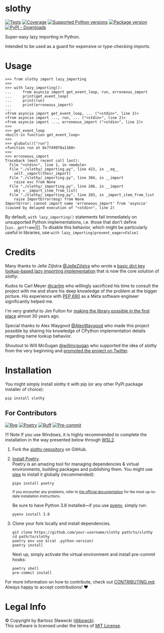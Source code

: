 # slothy

[![Tests](https://github.com/bswck/slothy/actions/workflows/test.yml/badge.svg)](https://github.com/bswck/slothy/actions/workflows/test.yml)
[![Coverage](https://coverage-badge.samuelcolvin.workers.dev/bswck/slothy.svg)](https://coverage-badge.samuelcolvin.workers.dev/redirect/bswck/slothy)
[![Supported Python versions](https://img.shields.io/pypi/pyversions/slothy.svg?logo=python&label=Python)](https://pypi.org/project/slothy/)
[![Package version](https://img.shields.io/pypi/v/slothy?label=PyPI)](https://pypi.org/project/slothy/)
[![PyPI - Downloads](https://img.shields.io/pypi/dm/slothy)](https://pypistats.org/packages/slothy)

Super-easy lazy importing in Python.

Intended to be used as a guard for expensive or type-checking imports.

# Usage

```pycon
>>> from slothy import lazy_importing
>>> 
>>> with lazy_importing():
...     from asyncio import get_event_loop, run, erroneous_import
...     print(get_event_loop)
...     print(run)
...     print(erroneous_import)
... 
<from asyncio import get_event_loop, ... ("<stdin>", line 2)>
<from asyncio import ..., run, ... ("<stdin>", line 2)>
<from asyncio import ..., erroneous_import ("<stdin>", line 2)>
>>>
>>> get_event_loop
<built-in function get_event_loop>
>>>
>>> globals()["run"]
<function run at 0x7f49978a1160>
>>>
>>> erroneous_import
Traceback (most recent call last):
  File "<stdin>", line 1, in <module>
  File "./slothy/_importing.py", line 423, in __eq__
    self._import(their_import)
  File "./slothy/_importing.py", line 304, in __import
    raise exc from None
  File "./slothy/_importing.py", line 286, in __import
    obj = _import_item_from_list(
  File "./slothy/_importing.py", line 203, in _import_item_from_list
    raise ImportError(msg) from None
ImportError: cannot import name 'erroneous_import' from 'asyncio'
(caused by delayed execution of "<stdin>", line 2)
```

By default, `with lazy_importing()` statements fail immediately on unsupported Python
implementations, i.e. those that don't define [`sys._getframe`][]. To disable this behavior,
which might be particularly useful in libraries, use `with lazy_importing(prevent_eager=False)`.

# Credits
Many thanks to Jelle Zijlstra [@JelleZijlstra](https://github.com/JelleZijlstra) who wrote a [basic
dict key lookup-based lazy importing implementation](https://gist.github.com/JelleZijlstra/23c01ceb35d1bc8f335128f59a32db4c)
that is now the core solution of _slothy_.

Kudos to Carl Meyer [@carljm](https://github.com/carljm) who willingly sacrificed his time
to consult the project with me and share his deep knowledge of the problem at the bigger picture.
His experience with [PEP 690](https://peps.python.org/pep-0690) as a Meta software engineer
significantly helped me.

I'm very grateful to Jim Fulton for [making the library possible in the first place](https://github.com/python/cpython/commit/d47a0a86b4ae4afeb17d8e64e1c447e4d4025f10) almost 30 years ago.

Special thanks to Alex Waygood [@AlexWaygood](https://github.com/AlexWaygood) who made this project possible
by sharing his knowledge of CPython implementation details regarding name lookup behavior.

Shoutout to Will McGugan [@willmcgugan](https://github.com/willmcgugan) who supported the idea of _slothy_
from the very beginning and [promoted the project on Twitter](https://twitter.com/willmcgugan/status/1781327396773208427).

# Installation
You might simply install _slothy_ it with pip (or any other PyPI package installer of choice):

```shell
pip install slothy
```

## For Contributors
[![Rye](https://img.shields.io/endpoint?url=https://raw.githubusercontent.com/astral-sh/rye/main/artwork/badge.json)](https://rye.astral.sh)
[![Poetry](https://img.shields.io/endpoint?url=https://python-poetry.org/badge/v0.json)](https://python-poetry.org/)
[![Ruff](https://img.shields.io/endpoint?url=https://raw.githubusercontent.com/astral-sh/ruff/main/assets/badge/v2.json)](https://github.com/astral-sh/ruff)
[![Pre-commit](https://img.shields.io/badge/pre--commit-enabled-brightgreen?logo=pre-commit&logoColor=white)](https://github.com/pre-commit/pre-commit)
<!--
This section was generated from scaffops/python@0.0.2rc-238-g68b0ab8.
Instead of changing this particular file, you might want to alter the template:
https://github.com/scaffops/python/tree/0.0.2rc-238-g68b0ab8/fragments/readme.md
-->
!!! Note
    If you use Windows, it is highly recommended to complete the installation in the way presented below through [WSL2](https://learn.microsoft.com/en-us/windows/wsl/install).
1.  Fork the [slothy repository](https://github.com/bswck/slothy) on GitHub.

1.  [Install Poetry](https://python-poetry.org/docs/#installation).<br/>
    Poetry is an amazing tool for managing dependencies & virtual environments, building packages and publishing them.
    You might use [pipx](https://github.com/pypa/pipx#readme) to install it globally (recommended):

    ```shell
    pipx install poetry
    ```

    <sub>If you encounter any problems, refer to [the official documentation](https://python-poetry.org/docs/#installation) for the most up-to-date installation instructions.</sub>

    Be sure to have Python 3.8 installed—if you use [pyenv](https://github.com/pyenv/pyenv#readme), simply run:

    ```shell
    pyenv install 3.8
    ```

1.  Clone your fork locally and install dependencies.

    ```shell
    git clone https://github.com/your-username/slothy path/to/slothy
    cd path/to/slothy
    poetry env use $(cat .python-version)
    poetry install
    ```

    Next up, simply activate the virtual environment and install pre-commit hooks:

    ```shell
    poetry shell
    pre-commit install
    ```

For more information on how to contribute, check out [CONTRIBUTING.md](https://github.com/bswck/slothy/blob/HEAD/CONTRIBUTING.md).<br/>
Always happy to accept contributions! ❤️

# Legal Info
© Copyright by Bartosz Sławecki ([@bswck](https://github.com/bswck)).
<br />This software is licensed under the terms of [MIT License](https://github.com/bswck/slothy/blob/HEAD/LICENSE).
